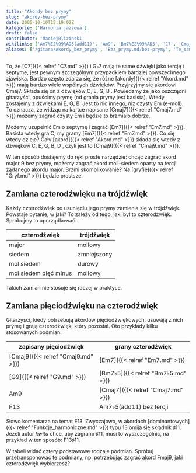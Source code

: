 ```yaml
---
title: "Akordy bez prymy"
slug: "akordy-bez-prymy"
date: 2005-10-10T15:19:02Z
kategorie: ['Harmonia jazzowa']
draft: false
contributor: 'MaciejBlizinski'
wikilinks: ['Am7%E2%99%AD5(add11)', 'Am9', 'Bm7%E2%99%AD5', 'C7', 'Cmaj7', 'Cmaj7', 'Cmaj9', 'Cmaj9', 'Em', 'Em', 'Em', 'Em7', 'Em7', 'Em7', 'F13', 'F13', 'F13%E2%99%AF11', 'Fmaj9', 'G%E2%99%AD7', 'G9', 'akord', 'akord', 'czterod%C5%BAwi%C4%99k', 'czterod%C5%BAwi%C4%99k', 'dominanta', 'gryf', 'pi%C4%99ciod%C5%BAwi%C4%99k', 'tr%C3%B3jd%C5%BAwi%C4%99k']
aliases: ['/gitara/Akordy_bez_prymy', 'Bez_prymy.md/bez-prymy', 'Te_same_dźwięki,_różne_akordy.md/te-same-dźwięki-różne-akordy']
---
```

To, że [C7]({{< relref "C7.md" >}}) i G♭7<!-- link nie odnosił się do niczego: 'Akordy bez prymy' ('content/Akordy_bez_prymy.md') links to 'G♭7' ('content/G♭7.md') and that does not exist --> mają te same dźwięki
jako tercję i septymę, jest pewnym szczególnym przypadkiem bardziej
powszechnego zjawiska. Bardzo często zdarza się, że różne
[akordy]({{< relref "Akord.md" >}}) mają bardzo wiele wspólnych dźwięków.
Przyjrzyjmy się akordowi Cmaj7. Składa się on z dźwięków C, E, G, B .
Powiedzmy że jako oszczędni gitarzyści, opuścimy prymę (od grania prymy
jest basista). Wtedy zostajemy z dźwiękami E, G, B. Jest to nic innego,
niż czysty Em<!-- link nie odnosił się do niczego: 'Akordy bez prymy' ('content/Akordy_bez_prymy.md') links to 'Em' ('content/Em.md') and that does not exist --> (e-moll). To oznacza, że widząc na kartce
napisane [Cmaj7]({{< relref "Cmaj7.md" >}}) możemy zagrać czysty
Em<!-- link nie odnosił się do niczego: 'Akordy bez prymy' ('content/Akordy_bez_prymy.md') links to 'Em' ('content/Em.md') and that does not exist --> i będzie to brzmiało dobrze.

Możemy uzupełnić Em<!-- link nie odnosił się do niczego: 'Akordy bez prymy' ('content/Akordy_bez_prymy.md') links to 'Em' ('content/Em.md') and that does not exist --> o septymę i zagrać
[Em7]({{< relref "Em7.md" >}}). Basista wtedy gra C, my gramy
[Em7]({{< relref "Em7.md" >}}). Co się wtedy dzieje? Cały
[akord]({{< relref "Akord.md" >}}) składa się wtedy z dźwięków C, E, G, B, D ,
czyli jest to [Cmaj9]({{< relref "Cmaj9.md" >}}).

W ten sposób dostajemy do ręki proste narzędzie: chcąc zagrać akord
major 9 bez prymy, możemy zagrać akord moll-siedem oparty na tercji
żądanego akordu major. Brzmi skomplikowanie? Na
[gryfie]({{< relref "Gryf.md" >}}) będzie prostsze.

## Zamiana czterodźwięku na trójdźwięk

Każdy czterodźwięk<!-- link nie odnosił się do niczego: 'Akordy bez prymy' ('content/Akordy_bez_prymy.md') links to 'czterodźwięk' ('content/czterodźwięk.md') and that does not exist --> po usunięciu jego prymy
zamienia się w trójdźwięk<!-- link nie odnosił się do niczego: 'Akordy bez prymy' ('content/Akordy_bez_prymy.md') links to 'trójdźwięk' ('content/trójdźwięk.md') and that does not exist -->. Powstaje pytanie, w
jaki? To zależy od tego, jaki był to czterodźwięk. Spróbujmy to
uporządkować.

| czterodźwięk          | trójdźwięk  |
| --------------------- | ----------- |
| major                 | mollowy     |
| siedem                | zmniejszony |
| mol siedem            | durowy      |
| mol siedem pięć minus | mollowy     |

Takich zamian nie stosuje się raczej w praktyce.

## Zamiana pięciodźwięku na czterodźwięk

Gitarzyści, kiedy potrzebują akordów
pięciodźwiękowych<!-- link nie odnosił się do niczego: 'Akordy bez prymy' ('content/Akordy_bez_prymy.md') links to 'pięciodźwięk' ('content/pięciodźwięk.md') and that does not exist -->, usuwają z nich prymę
i grają czterodźwięk<!-- link nie odnosił się do niczego: 'Akordy bez prymy' ('content/Akordy_bez_prymy.md') links to 'czterodźwięk' ('content/czterodźwięk.md') and that does not exist -->, który pozostał. Oto
przykłady kilku stosowanych podmian:

| zapisany pięciodźwięk     | grany czterodźwięk                                   |
| ------------------------- | ---------------------------------------------------- |
| [Cmaj9]({{< relref "Cmaj9.md" >}}) | [Em7]({{< relref "Em7.md" >}})                                |
| [G9]({{< relref "G9.md" >}})       | [Bm7♭5]({{< relref "Bm7♭5.md" >}})                            |
| Am9<!-- link nie odnosił się do niczego: 'Akordy bez prymy' ('content/Akordy_bez_prymy.md') links to 'Am9' ('content/Am9.md') and that does not exist -->     | [Cmaj7]({{< relref "Cmaj7.md" >}})                            |
| F13<!-- link nie odnosił się do niczego: 'Akordy bez prymy' ('content/Akordy_bez_prymy.md') links to 'F13' ('content/F13.md') and that does not exist -->     | Am7♭5(add11)<!-- link nie odnosił się do niczego: 'Akordy bez prymy' ('content/Akordy_bez_prymy.md') links to 'Am7♭5\\(add11\\)' ('content/Am7♭5\\(add11\\).md') and that does not exist --> bez tercji |

Słowo komentarza na temat F13<!-- link nie odnosił się do niczego: 'Akordy bez prymy' ('content/Akordy_bez_prymy.md') links to 'F13' ('content/F13.md') and that does not exist -->. Zwyczajowo, w akordach
[dominantowych]({{< relref "Funkcje_harmoniczne.md" >}}) typu 13 omija się składnik ♯11.
Jeżeli autor *kwitu* chce, aby zagrano ♯11, musi to wyszczególnić, na
przykład w ten sposób: F13♯11<!-- link nie odnosił się do niczego: 'Akordy bez prymy' ('content/Akordy_bez_prymy.md') links to 'F13♯11' ('content/F13♯11.md') and that does not exist -->.

W tabeli widać cztery podstawowe rodzaje podmian. Spróbuj
przetransponować te podmiany, np. potrzebując zagrać akord
Fmaj9<!-- link nie odnosił się do niczego: 'Akordy bez prymy' ('content/Akordy_bez_prymy.md') links to 'Fmaj9' ('content/Fmaj9.md') and that does not exist -->, jaki czterodźwięk wybierzesz?

